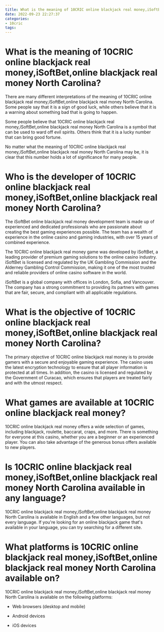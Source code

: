 ```yaml
---
title: What is the meaning of 10CRIC online blackjack real money,iSoftBet,online blackjack real money North Carolina
date: 2022-09-23 22:27:37
categories:
- 10cric
tags:
---
```



#  What is the meaning of 10CRIC online blackjack real money,iSoftBet,online blackjack real money North Carolina?

There are many different interpretations of the meaning of 10CRIC online blackjack real money,iSoftBet,online blackjack real money North Carolina. Some people say that it is a sign of good luck, while others believe that it is a warning about something bad that is going to happen.

Some people believe that 10CRIC online blackjack real money,iSoftBet,online blackjack real money North Carolina is a symbol that can be used to ward off evil spirits. Others think that it is a lucky number that can bring good fortune.

No matter what the meaning of 10CRIC online blackjack real money,iSoftBet,online blackjack real money North Carolina may be, it is clear that this number holds a lot of significance for many people.

#  Who is the developer of 10CRIC online blackjack real money,iSoftBet,online blackjack real money North Carolina?

The iSoftBet online blackjack real money development team is made up of experienced and dedicated professionals who are passionate about creating the best gaming experiences possible. The team has a wealth of experience in the online casino and gaming industries, with over 15 years of combined experience.

The 10CRIC online blackjack real money game was developed by iSoftBet, a leading provider of premium gaming solutions to the online casino industry. iSoftBet is licensed and regulated by the UK Gambling Commission and the Alderney Gambling Control Commission, making it one of the most trusted and reliable providers of online casino software in the world.

iSoftBet is a global company with offices in London, Sofia, and Vancouver. The company has a strong commitment to providing its partners with games that are fair, secure, and compliant with all applicable regulations.

#  What is the objective of 10CRIC online blackjack real money,iSoftBet,online blackjack real money North Carolina?

The primary objective of 10CRIC online blackjack real money is to provide gamers with a secure and enjoyable gaming experience. The casino uses the latest encryption technology to ensure that all player information is protected at all times. In addition, the casino is licensed and regulated by the Government of Curacao, which ensures that players are treated fairly and with the utmost respect.

# What games are available at 10CRIC online blackjack real money?

10CRIC online blackjack real money offers a wide selection of games, including blackjack, roulette, baccarat, craps, and more. There is something for everyone at this casino, whether you are a beginner or an experienced player. You can also take advantage of the generous bonus offers available to new players.

#  Is 10CRIC online blackjack real money,iSoftBet,online blackjack real money North Carolina available in any language?


10CRIC online blackjack real money,iSoftBet,online blackjack real money North Carolina is available in English and a few other languages, but not every language. If you're looking for an online blackjack game that's available in your language, you can try searching for a different site.

#  What platforms is 10CRIC online blackjack real money,iSoftBet,online blackjack real money North Carolina available on?

10CRIC online blackjack real money,iSoftBet,online blackjack real money North Carolina is available on the following platforms:

* Web browsers (desktop and mobile)

* Android devices

* iOS devices